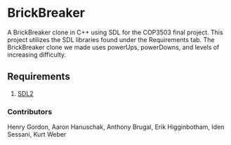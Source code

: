 # BrickBreaker
A BrickBreaker clone in C++ using SDL for the COP3503 final project. This project utilizes
the SDL libraries found under the Requirements tab. The BrickBreaker clone we made uses
powerUps, powerDowns, and levels of increasing difficulty.



## Requirements
1. [SDL2](https://www.libsdl.org/download-2.0.php)


### Contributors
Henry Gordon, Aaron Hanuschak, Anthony Brugal, Erik Higginbotham, Iden Sessani, Kurt Weber
